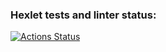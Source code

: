 ### Hexlet tests and linter status:
[![Actions Status](https://github.com/Terzia/python-project-lvl1/workflows/hexlet-check/badge.svg)](https://github.com/Terzia/python-project-lvl1/actions)